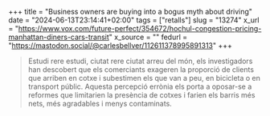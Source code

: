 +++
title = "Business owners are buying into a bogus myth about driving"
date = "2024-06-13T23:14:41+02:00"
tags = ["retalls"]
slug = "13274"
x_url = "https://www.vox.com/future-perfect/354672/hochul-congestion-pricing-manhattan-diners-cars-transit"
x_source = ""
fedurl = "https://mastodon.social/@carlesbellver/112611378995891313"
+++

> Estudi rere estudi, ciutat rere ciutat arreu del món, els investigadors han descobert que els comerciants exageren la proporció de clients que arriben en cotxe i subestimen els que van a peu, en bicicleta o en transport públic. Aquesta percepció errònia els porta a oposar-se a reformes que limitarien la presència de cotxes i farien els barris més nets, més agradables i menys contaminats.
